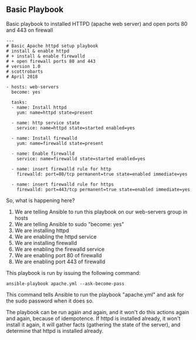 ## Basic Playbook


Basic playbook to installed HTTPD (apache web server) and open ports 80 and 443 on firewall

```
---
# Basic Apache httpd setup playbook
# install & enable httpd
# + install & enable firewalld
# + open firewall ports 80 and 443
# version 1.0
# scottrobarts
# April 2018

- hosts: web-servers
  become: yes

  tasks:
  - name: Install httpd
    yum: name=httpd state=present

  - name: http service state
    service: name=httpd state=started enabled=yes

  - name: Install firewalld
    yum: name=firewalld state=present

  - name: Enable firewalld
    service: name=firewalld state=started enabled=yes

  - name: insert firewalld rule for http
    firewalld: port=80/tcp permanent=true state=enabled immediate=yes

  - name: insert firewalld rule for https
    firewalld: port=443/tcp permanent=true state=enabled immediate=yes
```
So, what is happening here?

1. We are telling Ansible to run this playbook on our web-servers group in hosts
2. We are telling Ansible to sudo "become: yes"
3. We are installing httpd
4. We are enabling the httpd service
5. We are installing firewalld
6. We are enabling the firewalld service
7. We are enabling port 80 of firewalld
8. We are enabling port 443 of firewalld

This playbook is run by issuing the following command:
```
ansible-playbook apache.yml --ask-become-pass
```
This command tells Ansible to run the playbook "apache.yml" and ask for the sudo password when it does so.

The playbook can be run again and again, and it won't do this actions again and again, because of idempotence.  If httpd is installed already, it won't install it again, it will gather facts (gathering the state of the server), and determine that httpd is installed already.


